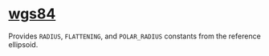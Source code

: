 # [wgs84](http://en.wikipedia.org/wiki/World_Geodetic_System)

Provides `RADIUS`, `FLATTENING`, and `POLAR_RADIUS` constants from the reference ellipsoid.
